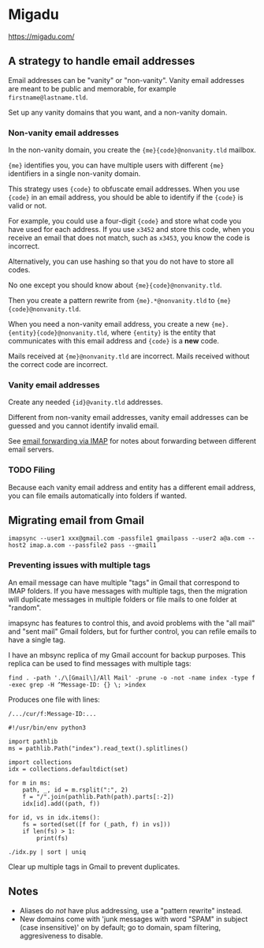 # Migadu

<https://migadu.com/>

## A strategy to handle email addresses

Email addresses can be "vanity" or "non-vanity".
Vanity email addresses are meant to be public and memorable, for example `firstname@lastname.tld`.

Set up any vanity domains that you want, and a non-vanity domain.

### Non-vanity email addresses

In the non-vanity domain, you create the `{me}{code}@nonvanity.tld` mailbox.

`{me}` identifies you, you can have multiple users with different `{me}` identifiers in a single non-vanity domain.

This strategy uses `{code}` to obfuscate email addresses.
When you use `{code}` in an email address, you should be able to identify if the `{code}` is valid or not.

For example, you could use a four-digit `{code}` and store what code you have used for each address.
If you use `x3452` and store this code, when you receive an email that does not match, such as `x3453`, you know the code is incorrect.

Alternatively, you can use hashing so that you do not have to store all codes.

No one except you should know about `{me}{code}@nonvanity.tld`.

Then you create a pattern rewrite from `{me}.*@nonvanity.tld` to `{me}{code}@nonvanity.tld`.

When you need a non-vanity email address, you create a new `{me}.{entity}{code}@nonvanity.tld`, where `{entity}` is the entity that communicates with this email address and `{code}` is a **new** code.

Mails received at `{me}@nonvanity.tld` are incorrect.
Mails received without the correct code are incorrect.

### Vanity email addresses

Create any needed `{id}@vanity.tld` addresses.

Different from non-vanity email addresses, vanity email addresses can be guessed and you cannot identify invalid email.

See [email forwarding via IMAP](../linux/misc.md#email-forwarding-via-imap) for notes about forwarding between different email servers.

### TODO Filing

Because each vanity email address and entity has a different email address, you can file emails automatically into folders if wanted.

## Migrating email from Gmail

```
imapsync --user1 xxx@gmail.com -passfile1 gmailpass --user2 a@a.com --host2 imap.a.com --passfile2 pass --gmail1
```

### Preventing issues with multiple tags

An email message can have multiple "tags" in Gmail that correspond to IMAP folders.
If you have messages with multiple tags, then the migration will duplicate messages in multiple folders or file mails to one folder at "random".

imapsync has features to control this, and avoid problems with the "all mail" and "sent mail" Gmail folders, but for further control, you can refile emails to have a single tag.

I have an mbsync replica of my Gmail account for backup purposes.
This replica can be used to find messages with multiple tags:

```
find . -path './\[Gmail\]/All Mail' -prune -o -not -name index -type f -exec grep -H ^Message-ID: {} \; >index
```

Produces one file with lines:

```
/.../cur/f:Message-ID:...
```

```
#!/usr/bin/env python3

import pathlib
ms = pathlib.Path("index").read_text().splitlines()

import collections
idx = collections.defaultdict(set)

for m in ms:
    path, _, id = m.rsplit(":", 2)
    f = "/".join(pathlib.Path(path).parts[:-2])
    idx[id].add((path, f))

for id, vs in idx.items():
    fs = sorted(set([f for (_path, f) in vs]))
    if len(fs) > 1:
        print(fs)
```

```
./idx.py | sort | uniq
```

Clear up multiple tags in Gmail to prevent duplicates.


## Notes

* Aliases do *not* have plus addressing, use a "pattern rewrite" instead.
* New domains come with 'junk messages with word "SPAM" in subject (case insensitive)' on by default; go to domain, spam filtering, aggresiveness to disable.
